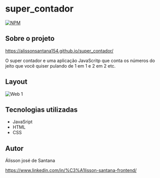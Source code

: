 # super_contador

[![NPM](https://img.shields.io/npm/l/react)](https://github.com/alissonsantana154/super_contador/blob/master/LICENSE) 

## Sobre o projeto

https://alissonsantana154.github.io/super_contador/

O super contador e uma aplicação JavaScritp que conta os números do jeito que você quiser pulando de 1 em 1 e 2 em 2 etc.

## Layout

![Web 1](https://media2.giphy.com/media/Lk11zUGXXrK7vX4gZX/giphy.gif?cid=790b7611fd8c36cec622fa484690d52380c7859aa36942b0&rid=giphy.gif&ct=g)

## Tecnologias utilizadas

- JavaSript
- HTML 
- CSS

## Autor
Álisson josé de Santana

https://www.linkedin.com/in/%C3%A1lisson-santana-frontend/

